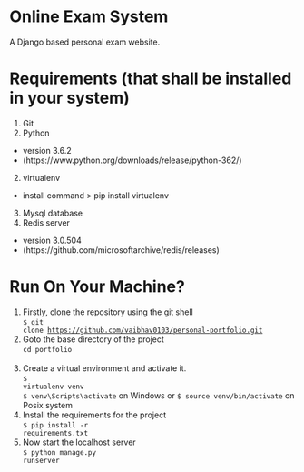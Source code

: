 # Online Exam System
 A Django based personal exam website.

# Requirements (that shall be installed in your system)
1. Git 
3. Python
 * version 3.6.2
 * <link>(https://www.python.org/downloads/release/python-362/)
2. virtualenv
 * install command > pip install virtualenv
3. Mysql database
4. Redis server
 * version 3.0.504
 * <link>(https://github.com/microsoftarchive/redis/releases)


# Run On Your Machine?

1. Firstly, clone the repository using the git shell <br>
<code>$ git clone https://github.com/vaibhav0103/personal-portfolio.git</code> <br>
2. Goto the base directory of the project <br>
<code>cd portfolio </code> <br>
3. Create a virtual environment and activate it. <br>
<code>$ virtualenv venv</code> <br>
<code>$ venv\Scripts\activate</code> on Windows or <code>$ source venv/bin/activate</code> on Posix system <br>
4. Install the requirements for the project <br>
<code>$ pip install -r requirements.txt</code>  <br>
5. Now start the localhost server<br>
<code>$ python manage.py runserver</code> <br>
